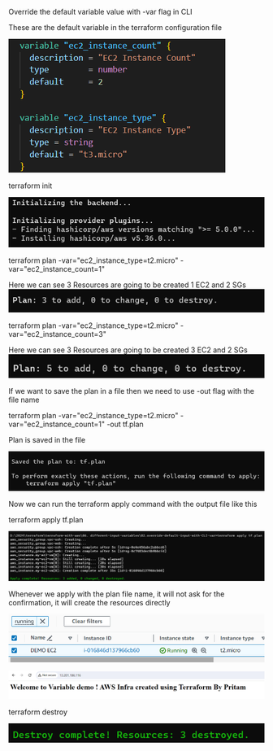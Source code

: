 Override the default variable value with -var flag in CLI

These are the default variable in the terraform configuration file

![alt text](image.png)

terraform init

![alt text](image-1.png)

terraform plan -var="ec2_instance_type=t2.micro" -var="ec2_instance_count=1"

Here we can see 3 Resources are going to be created 1 EC2 and 2 SGs
![alt text](image-2.png)


terraform plan -var="ec2_instance_type=t2.micro" -var="ec2_instance_count=3"

Here we can see 3 Resources are going to be created 3 EC2 and 2 SGs
![alt text](image-3.png)

If we want to save the plan in a file then we need to use -out flag with the file name

terraform plan -var="ec2_instance_type=t2.micro" -var="ec2_instance_count=1" -out tf.plan

Plan is saved in the file

![alt text](image-4.png)

Now we can run the terraform apply command with the output file like this

terraform apply tf.plan

![alt text](image-5.png)

Whenever we apply with the plan file name, it will not ask for the confirmation, it will create the resources directly

![alt text](image-6.png)

![alt text](image-7.png)

terraform destroy

![alt text](image-8.png)